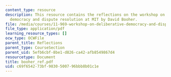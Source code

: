 ```yaml
---
content_type: resource
description: This resource contains the reflections on the workshop on deliberative
  democracy and dispute resolution at MIT by David Booher.
file: /media/courses/11-969-workshop-on-deliberative-democracy-and-dispute-resolution-summer-2005/c69f654273bf9830500796bbb8b01c1e_booher_ref.pdf
file_type: application/pdf
learning_resource_types: []
ocw_type: OCWFile
parent_title: Reflections
parent_type: CourseSection
parent_uid: 5efb6cbf-8be1-d826-ca42-afb8549867d4
resourcetype: Document
title: booher_ref.pdf
uid: c69f6542-73bf-9830-5007-96bbb8b01c1e
---
```


